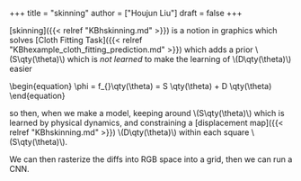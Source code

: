 +++
title = "skinning"
author = ["Houjun Liu"]
draft = false
+++

[skinning]({{< relref "KBhskinning.md" >}}) is a notion in graphics which solves [Cloth Fitting Task]({{< relref "KBhexample_cloth_fitting_prediction.md" >}}) which adds a prior \\(S\qty(\theta)\\) which is _not learned_ to make the learning of \\(D\qty(\theta)\\) easier

\begin{equation}
\phi = f\_{}\qty(\theta) = S \qty(\theta) + D \qty(\theta)
\end{equation}

so then, when we make a model, keeping around \\(S\qty(\theta)\\) which is learned by physical dynamics, and constraining a [displacement map]({{< relref "KBhskinning.md" >}}) \\(D\qty(\theta)\\) within each square \\(S\qty(\theta)\\).

We can then rasterize the diffs into RGB space into a grid, then we can run a CNN.
